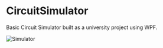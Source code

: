 CircuitSimulator
================

Basic Circuit Simulator built as a university project using WPF.

![Simulator](http://i.imgur.com/nhwIef2.png)